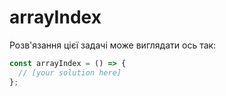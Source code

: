 # arrayIndex

Розв'язання цієї задачі може виглядати ось так:

```js
const arrayIndex = () => {
  // [your solution here]
};
```
